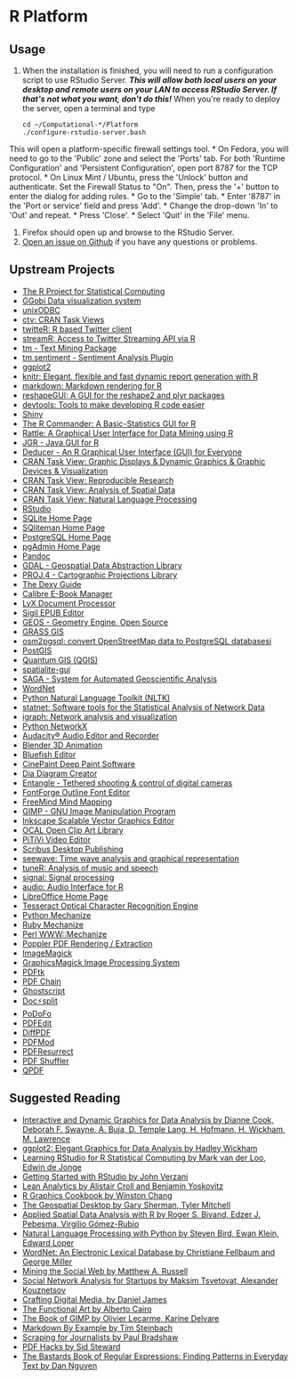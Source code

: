 # R Platform

## Usage

1. When the installation is finished, you will need to run a configuration script to use RStudio Server. ***This will allow both local users on your desktop and remote users on your LAN to access RStudio Server. If that's not what you want, don't do this!*** When you're ready to deploy the server, open a terminal and type

	```
	cd ~/Computational-*/Platform
	./configure-rstudio-server.bash
	```
This will open a platform-specific firewall settings tool. 
	* On Fedora, you will need to go to the 'Public' zone and select the 'Ports' tab. For both 'Runtime Configuration' and 'Persistent Configuration', open port 8787 for the TCP protocol.
	* On Linux Mint / Ubuntu, press the 'Unlock' button and authenticate. Set the Firewall Status to "On". Then, press the '+' button to enter the dialog for adding rules.
		* Go to the 'Simple' tab.
		* Enter '8787' in the 'Port or service' field and press 'Add'.
		* Change the drop-down 'In' to 'Out' and repeat.
		* Press 'Close'.
		* Select 'Quit' in the 'File' menu.
1. Firefox should open up and browse to the RStudio Server.
1. [Open an issue on Github](https://github.com/znmeb/Computational-Journalism-Publishers-Workbench/issues/new) if you have any questions or problems.

## Upstream Projects
* [The R Project for Statistical Computing](http://www.r-project.org/)
* [GGobi Data visualization system](http://www.ggobi.org/)
* [unixODBC](http://www.unixodbc.org/)
* [ctv: CRAN Task Views](http://cran.r-project.org/web/packages/ctv/index.html)
* [twitteR: R based Twitter client](http://cran.r-project.org/web/packages/twitteR/index.html)
* [streamR: Access to Twitter Streaming API via R](http://cran.r-project.org/web/packages/streamR/index.html)
* [tm - Text Mining Package](http://cran.r-project.org/web/packages/tm/index.html)
* [tm.sentiment - Sentiment Analysis Plugin](https://r-forge.r-project.org/projects/sentiment/)
* [ggplot2](http://docs.ggplot2.org/current/)
* [knitr: Elegant, flexible and fast dynamic report generation with R](http://yihui.name/knitr/)
* [markdown: Markdown rendering for R](http://cran.r-project.org/web/packages/markdown/index.html)
* [reshapeGUI: A GUI for the reshape2 and plyr packages](http://cran.r-project.org/web/packages/reshapeGUI/index.html)
* [devtools: Tools to make developing R code easier](http://cran.r-project.org/web/packages/devtools/index.html)
* [Shiny](http://www.rstudio.com/shiny/)
* [The R Commander: A Basic-Statistics GUI for R](http://socserv.mcmaster.ca/jfox/Misc/Rcmdr/)
* [Rattle: A Graphical User Interface for Data Mining using R ](http://rattle.togaware.com/)
* [JGR - Java GUI for R](http://www.rforge.net/JGR/)
* [Deducer - An R Graphical User Interface (GUI) for Everyone](http://www.deducer.org/pmwiki/index.php?n=Main.DeducerManual?from=Main.HomePage)
* [CRAN Task View: Graphic Displays & Dynamic Graphics & Graphic Devices & Visualization](http://cran.r-project.org/web/views/Graphics.html)
* [CRAN Task View: Reproducible Research](http://cran.r-project.org/web/views/ReproducibleResearch.html)
* [CRAN Task View: Analysis of Spatial Data](http://cran.r-project.org/web/views/Spatial.html)
* [CRAN Task View: Natural Language Processing](http://cran.r-project.org/web/views/NaturalLanguageProcessing.html)
* [RStudio](http://www.rstudio.com/)
* [SQLite Home Page](https://www.sqlite.org/)
* [SQliteman Home Page](https://www.sqliteman.com/)
* [PostgreSQL Home Page](http://www.postgresql.org/)
* [pgAdmin Home Page](http://www.pgadmin.org/)
* [Pandoc](http://www.johnmacfarlane.net/pandoc/)
* [GDAL - Geospatial Data Abstraction Library](http://www.gdal.org/)
* [PROJ.4 - Cartographic Projections Library](http://trac.osgeo.org/proj/)
* [The Dexy Guide](http://www.dexy.it/guide/the-dexy-guide.html)
* [Calibre E-Book Manager](http://calibre-ebook.com/)
* [LyX Document Processor](http://www.lyx.org/)
* [Sigil EPUB Editor](https://code.google.com/p/sigil/)
* [GEOS - Geometry Engine, Open Source](http://trac.osgeo.org/geos/)
* [GRASS GIS](http://grasswiki.osgeo.org/wiki/Main_Page)
* [osm2pgsql: convert OpenStreetMap data to PostgreSQL databasesi](https://wiki.openstreetmap.org/wiki/Osm2pgsql)
* [PostGIS](http://postgis.net/)
* [Quantum GIS (QGIS)](http://www.qgis.org/)
* [spatialite-gui](https://www.gaia-gis.it/fossil/spatialite_gui/index)
* [SAGA - System for Automated Geoscientific Analysis](http://www.saga-gis.org/en/index.html)
* [WordNet](http://wordnet.princeton.edu/)
* [Python Natural Language Toolkit (NLTK)](http://nltk.org/)
* [statnet: Software tools for the Statistical Analysis of Network Data](http://cran.r-project.org/web/packages/statnet/index.html)
* [igraph: Network analysis and visualization](http://cran.r-project.org/web/packages/igraph/index.html)
* [Python NetworkX](http://networkx.github.com/)
* [Audacity® Audio Editor and Recorder](http://audacity.sourceforge.net/)
* [Blender 3D Animation](http://www.blender.org)
* [Bluefish Editor](http://bluefish.openoffice.nl/index.html)
* [CinePaint Deep Paint Software](http://www.cinepaint.org)
* [Dia Diagram Creator](https://live.gnome.org/Dia)
* [Entangle - Tethered shooting & control of digital cameras](http://entangle-photo.org/)
* [FontForge Outline Font Editor](http://sourceforge.net/projects/fontforge/)
* [FreeMind Mind Mapping](http://freemind.sourceforge.net/wiki/index.php/Main_Page)
* [GIMP - GNU Image Manipulation Program](http://www.gimp.org/)
* [Inkscape Scalable Vector Graphics Editor](http://inkscape.org/)
* [OCAL Open Clip Art Library](https://openclipart.org/)
* [PiTiVi Video Editor](http://www.pitivi.org/)
* [Scribus Desktop Publishing](http://scribus.net/canvas/Scribus)
* [seewave: Time wave analysis and graphical representation](http://cran.r-project.org/web/packages/seewave/index.html)
* [tuneR: Analysis of music and speech](http://cran.r-project.org/web/packages/tuneR/index.html)
* [signal: Signal processing](http://cran.r-project.org/web/packages/signal/index.html)
* [audio: Audio Interface for R](http://cran.r-project.org/web/packages/audio/index.html)
* [LibreOffice Home Page](https://www.libreoffice.org/#0)
* [Tesseract Optical Character Recognition Engine](https://code.google.com/p/tesseract-ocr/)
* [Python Mechanize](http://wwwsearch.sourceforge.net/mechanize/)
* [Ruby Mechanize](http://mechanize.rubyforge.org/)
* [Perl WWW::Mechanize](http://search.cpan.org/~jesse/WWW-Mechanize-1.72/)
* [Poppler PDF Rendering / Extraction](http://poppler.freedesktop.org/)
* [ImageMagick](http://www.imagemagick.org/script/index.php)
* [GraphicsMagick Image Processing System](http://www.graphicsmagick.org/)
* [PDFtk](http://www.pdflabs.com/tools/pdftk-the-pdf-toolkit/)
* [PDF Chain](http://pdfchain.sourceforge.net/)
* [Ghostscript](http://pages.cs.wisc.edu/~ghost/)
* [Doc⚡split](http://documentcloud.github.com/docsplit/)
* [PoDoFo](http://podofo.sourceforge.net/)
* [PDFEdit](http://pdfedit.cz/en/index.html)
* [DiffPDF](http://www.qtrac.eu/diffpdf.html)
* [PDFMod](https://live.gnome.org/PdfMod)
* [PDFResurrect](http://freecode.com/projects/pdfresurrect)
* [PDF Shuffler](http://pdfshuffler.sourceforge.net/)
* [QPDF](http://qpdf.sourceforge.net/)

## Suggested Reading
* [Interactive and Dynamic Graphics for Data Analysis by Dianne Cook, Deborah F. Swayne, A. Buja, D. Temple Lang, H. Hofmann, H. Wickham, M. Lawrence](http://j.mp/WPhvCU)
* [ggplot2: Elegant Graphics for Data Analysis by Hadley Wickham](http://j.mp/XoQc0G)
* [Learning RStudio for R Statistical Computing by Mark van der Loo, Edwin de Jonge](http://j.mp/14Z5k8d)
* [Getting Started with RStudio by John Verzani](http://j.mp/XQsgSb)
* [Lean Analytics by Alistair Croll and Benjamin Yoskovitz](http://j.mp/13u0X6T)
* [R Graphics Cookbook by Winston Chang](http://j.mp/XXLJBe)
* [The Geospatial Desktop by Gary Sherman, Tyler Mitchell](http://j.mp/Zj90T1)
* [Applied Spatial Data Analysis with R by Roger S. Bivand, Edzer J. Pebesma, Virgilio Gómez-Rubio](http://j.mp/1321PjX)
* [Natural Language Processing with Python by Steven Bird, Ewan Klein, Edward Loper](http://j.mp/Xhc0cs)
* [WordNet: An Electronic Lexical Database by Christiane Fellbaum and George Miller](http://j.mp/12n7qkQ)
* [Mining the Social Web by Matthew A. Russell](http://j.mp/14Z4vME)
* [Social Network Analysis for Startups by Maksim Tsvetovat, Alexander Kouznetsov](http://j.mp/Zj7MHh)
* [Crafting Digital Media, by Daniel James](http://j.mp/12TTnxM)
* [The Functional Art by Alberto Cairo](http://j.mp/YoTobU)
* [The Book of GIMP by Olivier Lecarme, Karine Delvare](http://j.mp/XWOyR8)
* [Markdown By Example by Tim Steinbach](https://leanpub.com/markdown)
* [Scraping for Journalists by Paul Bradshaw](https://leanpub.com/scrapingforjournalists)
* [PDF Hacks by Sid Steward](http://j.mp/XWIqbI)
* [The Bastards Book of Regular Expressions: Finding Patterns in Everyday Text by Dan Nguyen ](https://leanpub.com/bastards-regexes)

